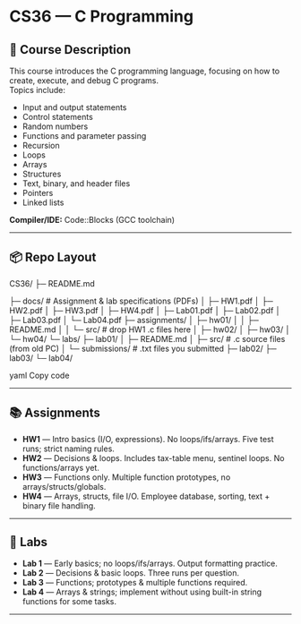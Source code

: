 # CS36 — C Programming

## 📖 Course Description
This course introduces the C programming language, focusing on how to create, execute, and debug C programs.  
Topics include:
- Input and output statements  
- Control statements  
- Random numbers  
- Functions and parameter passing  
- Recursion  
- Loops  
- Arrays  
- Structures  
- Text, binary, and header files  
- Pointers  
- Linked lists  

**Compiler/IDE:** Code::Blocks (GCC toolchain)

---

## 📦 Repo Layout
CS36/
├─ README.md

├─ docs/ # Assignment & lab specifications (PDFs)
│ ├─ HW1.pdf
│ ├─ HW2.pdf
│ ├─ HW3.pdf
│ ├─ HW4.pdf
│ ├─ Lab01.pdf
│ ├─ Lab02.pdf
│ ├─ Lab03.pdf
│ └─ Lab04.pdf
├─ assignments/
│ ├─ hw01/
│ │ ├─ README.md
│ │ └─ src/ # drop HW1 .c files here
│ ├─ hw02/
│ ├─ hw03/
│ └─ hw04/
└─ labs/
├─ lab01/
│ ├─ README.md
│ ├─ src/ # .c source files (from old PC)
│ └─ submissions/ # .txt files you submitted
├─ lab02/
├─ lab03/
└─ lab04/

yaml
Copy code

---

## 📚 Assignments

- **HW1** — Intro basics (I/O, expressions). No loops/ifs/arrays. Five test runs; strict naming rules.  
- **HW2** — Decisions & loops. Includes tax-table menu, sentinel loops. No functions/arrays yet.  
- **HW3** — Functions only. Multiple function prototypes, no arrays/structs/globals.  
- **HW4** — Arrays, structs, file I/O. Employee database, sorting, text + binary file handling.  

---

## 🧪 Labs

- **Lab 1** — Early basics; no loops/ifs/arrays. Output formatting practice.  
- **Lab 2** — Decisions & basic loops. Three runs per question.  
- **Lab 3** — Functions; prototypes & multiple functions required.  
- **Lab 4** — Arrays & strings; implement without using built-in string functions for some tasks.  

---
